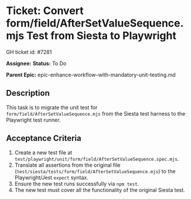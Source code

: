 # Ticket: Convert form/field/AfterSetValueSequence.mjs Test from Siesta to Playwright

GH ticket id: #7281

**Assignee:**
**Status:** To Do

**Parent Epic:** epic-enhance-workflow-with-mandatory-unit-testing.md

## Description

This task is to migrate the unit test for `form/field/AfterSetValueSequence.mjs` from the Siesta test harness to the Playwright test runner.

## Acceptance Criteria

1.  Create a new test file at `test/playwright/unit/form/field/AfterSetValueSequence.spec.mjs`.
2.  Translate all assertions from the original file (`test/siesta/tests/form/field/AfterSetValueSequence.mjs`) to the Playwright/Jest `expect` syntax.
3.  Ensure the new test runs successfully via `npm test`.
4.  The new test must cover all the functionality of the original Siesta test.
